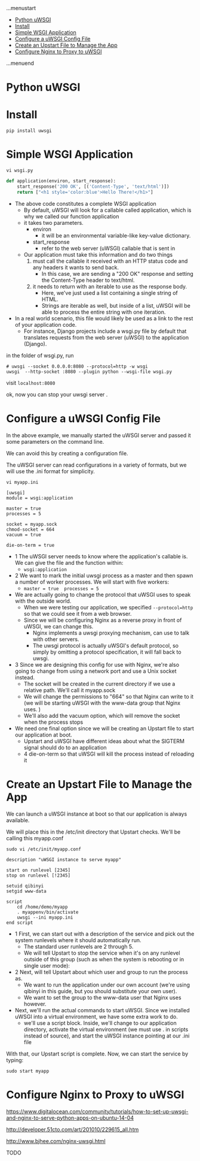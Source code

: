 ...menustart

 - [Python uWSGI](#df04faf069ec9d270bc7f684296cece1)
 - [Install](#349838fb1d851d3e2014b9fe39203275)
 - [Simple WSGI Application](#fcfbc2a1f37903dd1079312f57d9499a)
 - [Configure a uWSGI Config File](#af3744577975b6a7224ac9ceb801c4cd)
 - [Create an Upstart File to Manage the App](#c24641ef3326f500a5b3673e6a56faf1)
 - [Configure Nginx to Proxy to uWSGI](#252d894f88623ea7e722425c27d678ca)

...menuend


<h2 id="df04faf069ec9d270bc7f684296cece1"></h2>

# Python uWSGI

<h2 id="349838fb1d851d3e2014b9fe39203275"></h2>

# Install 

```
pip install uwsgi
```

<h2 id="fcfbc2a1f37903dd1079312f57d9499a"></h2>

# Simple WSGI Application

```
vi wsgi.py
```

```python
def application(environ, start_response):                     
    start_response('200 OK', [('Content-Type', 'text/html')])
    return ["<h1 style='color:blue'>Hello There!</h1>"]
```

 - The above code constitutes a complete WSGI application
    - By default, uWSGI will look for a callable called application, which is why we called our function application
    - it takes two parameters.
        - environ 
            - it will be an environmental variable-like key-value dictionary. 
        - start_response
            - refer to the web server (uWSGI) callable that is sent in
    - Our application must take this information and do two things
        1. must call the callable it received with an HTTP status code and any headers it wants to send back. 
            -  In this case, we are sending a "200 OK" response and setting the Content-Type header to text/html.
        2. it needs to return with an iterable to use as the response body. 
            - Here, we've just used a list containing a single string of HTML. 
            - Strings are iterable as well, but inside of a list, uWSGI will be able to process the entire string with one iteration.
 - In a real world scenario, this file would likely be used as a link to the rest of your application code.
    - For instance, Django projects include a wsgi.py file by default that translates requests from the web server (uWSGI) to the application (Django). 

in the folder of wsgi.py, run 

```
# uwsgi --socket 0.0.0.0:8080 --protocol=http -w wsgi
uwsgi  --http-socket :8080 --plugin python --wsgi-file wsgi.py
```

visit  `localhost:8080`

ok, now you can stop your uwsgi server .


<h2 id="af3744577975b6a7224ac9ceb801c4cd"></h2>

# Configure a uWSGI Config File

In the above example, we manually started the uWSGI server and passed it some parameters on the command line. 

We can avoid this by creating a configuration file. 

The uWSGI server can read configurations in a variety of formats, but we will use the .ini format for simplicity.

```
vi myapp.ini
```

```
[uwsgi]
module = wsgi:application

master = true
processes = 5

socket = myapp.sock
chmod-socket = 664
vacuum = true

die-on-term = true
```

 - 1 The uWSGI server needs to know where the application's callable is. We can give the file and the function within:
    - `wsgi:application`
 - 2 We want to mark the initial uwsgi process as a master and then spawn a number of worker processes. We will start with five workers:
    - `master = true  processes = 5`
 - We are actually going to change the protocol that uWSGI uses to speak with the outside world. 
    - When we were testing our application, we specified `--protocol=http` so that we could see it from a web browser. 
    - Since we will be configuring Nginx as a reverse proxy in front of uWSGI, we can change this. 
        - Nginx implements a uwsgi proxying mechanism, can use to talk with other servers. 
        - The uwsgi protocol is actually uWSGI's default protocol, so simply by omitting a protocol specification, it will fall back to uwsgi.
 - 3 Since we are designing this config for use with Nginx, we're also going to change from using a network port and use a Unix socket instead. 
    - The socket will be created in the current directory if we use a relative path. We'll call it myapp.sock
    - We will change the permissions to "664" so that Nginx can write to it (we will be starting uWSGI with the www-data group that Nginx uses. ) 
    - We'll also add the vacuum option, which will remove the socket when the process stops
 - We need one final option since we will be creating an Upstart file to start our application at boot. 
    - Upstart and uWSGI have different ideas about what the SIGTERM signal should do to an application
    - 4 die-on-term so that uWSGI will kill the process instead of reloading it


<h2 id="c24641ef3326f500a5b3673e6a56faf1"></h2>

# Create an Upstart File to Manage the App

We can launch a uWSGI instance at boot so that our application is always available. 

We will place this in the /etc/init directory that Upstart checks. We'll be calling this myapp.conf

```
sudo vi /etc/init/myapp.conf
```

```
description "uWSGI instance to serve myapp"

start on runlevel [2345]
stop on runlevel [!2345]

setuid qibinyi
setgid www-data

script
    cd /home/demo/myapp
    . myappenv/bin/activate
    uwsgi --ini myapp.ini
end script
```

 - 1 First, we can start out with a description of the service and pick out the system runlevels where it should automatically run. 
    - The standard user runlevels are 2 through 5. 
    - We will tell Upstart to stop the service when it's on any runlevel outside of this group (such as when the system is rebooting or in single user mode):
 - 2 Next, will tell Upstart about which user and group to run the process as.
    - We want to run the application under our own account (we're using qibinyi in this guide, but you should substitute your own user).
    - We want to set the group to the www-data user that Nginx uses however.
 - Next, we'll run the actual commands to start uWSGI. Since we installed uWSGI into a virtual environment, we have some extra work to do. 
    - we'll use a script block. Inside, we'll change to our application directory, activate the virtual environment (we must use . in scripts instead of source), and start the uWSGI instance pointing at our .ini file


With that, our Upstart script is complete. Now, we can start the service by typing:


```
sudo start myapp
```

<h2 id="252d894f88623ea7e722425c27d678ca"></h2>

# Configure Nginx to Proxy to uWSGI

https://www.digitalocean.com/community/tutorials/how-to-set-up-uwsgi-and-nginx-to-serve-python-apps-on-ubuntu-14-04

http://developer.51cto.com/art/201010/229615_all.htm

http://www.bjhee.com/nginx-uwsgi.html

TODO







